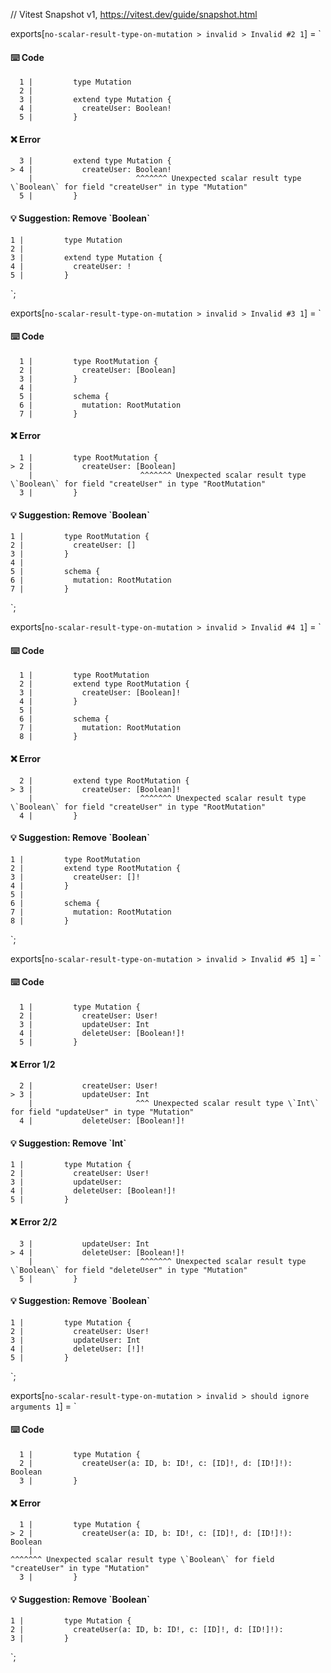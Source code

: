 // Vitest Snapshot v1, https://vitest.dev/guide/snapshot.html

exports[`no-scalar-result-type-on-mutation > invalid > Invalid #2 1`] = `
#### ⌨️ Code

      1 |         type Mutation
      2 |
      3 |         extend type Mutation {
      4 |           createUser: Boolean!
      5 |         }

#### ❌ Error

      3 |         extend type Mutation {
    > 4 |           createUser: Boolean!
        |                       ^^^^^^^ Unexpected scalar result type \`Boolean\` for field "createUser" in type "Mutation"
      5 |         }

#### 💡 Suggestion: Remove \`Boolean\`

    1 |         type Mutation
    2 |
    3 |         extend type Mutation {
    4 |           createUser: !
    5 |         }
`;

exports[`no-scalar-result-type-on-mutation > invalid > Invalid #3 1`] = `
#### ⌨️ Code

      1 |         type RootMutation {
      2 |           createUser: [Boolean]
      3 |         }
      4 |
      5 |         schema {
      6 |           mutation: RootMutation
      7 |         }

#### ❌ Error

      1 |         type RootMutation {
    > 2 |           createUser: [Boolean]
        |                        ^^^^^^^ Unexpected scalar result type \`Boolean\` for field "createUser" in type "RootMutation"
      3 |         }

#### 💡 Suggestion: Remove \`Boolean\`

    1 |         type RootMutation {
    2 |           createUser: []
    3 |         }
    4 |
    5 |         schema {
    6 |           mutation: RootMutation
    7 |         }
`;

exports[`no-scalar-result-type-on-mutation > invalid > Invalid #4 1`] = `
#### ⌨️ Code

      1 |         type RootMutation
      2 |         extend type RootMutation {
      3 |           createUser: [Boolean]!
      4 |         }
      5 |
      6 |         schema {
      7 |           mutation: RootMutation
      8 |         }

#### ❌ Error

      2 |         extend type RootMutation {
    > 3 |           createUser: [Boolean]!
        |                        ^^^^^^^ Unexpected scalar result type \`Boolean\` for field "createUser" in type "RootMutation"
      4 |         }

#### 💡 Suggestion: Remove \`Boolean\`

    1 |         type RootMutation
    2 |         extend type RootMutation {
    3 |           createUser: []!
    4 |         }
    5 |
    6 |         schema {
    7 |           mutation: RootMutation
    8 |         }
`;

exports[`no-scalar-result-type-on-mutation > invalid > Invalid #5 1`] = `
#### ⌨️ Code

      1 |         type Mutation {
      2 |           createUser: User!
      3 |           updateUser: Int
      4 |           deleteUser: [Boolean!]!
      5 |         }

#### ❌ Error 1/2

      2 |           createUser: User!
    > 3 |           updateUser: Int
        |                       ^^^ Unexpected scalar result type \`Int\` for field "updateUser" in type "Mutation"
      4 |           deleteUser: [Boolean!]!

#### 💡 Suggestion: Remove \`Int\`

    1 |         type Mutation {
    2 |           createUser: User!
    3 |           updateUser: 
    4 |           deleteUser: [Boolean!]!
    5 |         }

#### ❌ Error 2/2

      3 |           updateUser: Int
    > 4 |           deleteUser: [Boolean!]!
        |                        ^^^^^^^ Unexpected scalar result type \`Boolean\` for field "deleteUser" in type "Mutation"
      5 |         }

#### 💡 Suggestion: Remove \`Boolean\`

    1 |         type Mutation {
    2 |           createUser: User!
    3 |           updateUser: Int
    4 |           deleteUser: [!]!
    5 |         }
`;

exports[`no-scalar-result-type-on-mutation > invalid > should ignore arguments 1`] = `
#### ⌨️ Code

      1 |         type Mutation {
      2 |           createUser(a: ID, b: ID!, c: [ID]!, d: [ID!]!): Boolean
      3 |         }

#### ❌ Error

      1 |         type Mutation {
    > 2 |           createUser(a: ID, b: ID!, c: [ID]!, d: [ID!]!): Boolean
        |                                                           ^^^^^^^ Unexpected scalar result type \`Boolean\` for field "createUser" in type "Mutation"
      3 |         }

#### 💡 Suggestion: Remove \`Boolean\`

    1 |         type Mutation {
    2 |           createUser(a: ID, b: ID!, c: [ID]!, d: [ID!]!): 
    3 |         }
`;
